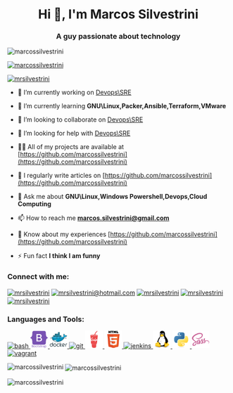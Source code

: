 <h1 align="center">Hi 👋, I'm Marcos Silvestrini</h1>
<h3 align="center">A guy passionate about technology</h3>

<p align="left"> <img src="https://komarev.com/ghpvc/?username=marcossilvestrini&label=Profile%20views&color=0e75b6&style=flat" alt="marcossilvestrini" /> </p>

<p align="left"> <a href="https://github.com/ryo-ma/github-profile-trophy"><img src="https://github-profile-trophy.vercel.app/?username=marcossilvestrini" alt="marcossilvestrini" /></a> </p>

<p align="left"> <a href="https://twitter.com/mrsilvestrini" target="blank"><img src="https://img.shields.io/twitter/follow/mrsilvestrini?logo=twitter&style=for-the-badge" alt="mrsilvestrini" /></a> </p>

- 🔭 I’m currently working on [Devops\SRE](https://github.com/marcossilvestrini)

- 🌱 I’m currently learning **GNU\Linux,Packer,Ansible,Terraform,VMware**

- 👯 I’m looking to collaborate on [Devops\SRE](https://github.com/marcossilvestrini)

- 🤝 I’m looking for help with [Devops\SRE](https://github.com/marcossilvestrini)

- 👨‍💻 All of my projects are available at [https://github.com/marcossilvestrini](https://github.com/marcossilvestrini)

- 📝 I regularly write articles on [https://github.com/marcossilvestrini](https://github.com/marcossilvestrini)

- 💬 Ask me about **GNU\Linux,Windows Powershell,Devops,Cloud Computing**

- 📫 How to reach me **marcos.silvestrini@gmail.com**

- 📄 Know about my experiences [https://github.com/marcossilvestrini](https://github.com/marcossilvestrini)

- ⚡ Fun fact **I think I am funny**

<h3 align="left">Connect with me:</h3>
<p align="left">
<a href="https://twitter.com/mrsilvestrini" target="blank"><img align="center" src="https://raw.githubusercontent.com/rahuldkjain/github-profile-readme-generator/master/src/images/icons/Social/twitter.svg" alt="mrsilvestrini" height="30" width="40" /></a>
<a href="www.linkedin.com/in/marcos-silvestrini" target="blank"><img align="center" src="https://raw.githubusercontent.com/rahuldkjain/github-profile-readme-generator/master/src/images/icons/Social/linked-in-alt.svg" alt="mrsilvestrini@hotmail.com" height="30" width="40" /></a>
<a href="https://stackoverflow.com/users/mrsilvestrini" target="blank"><img align="center" src="https://raw.githubusercontent.com/rahuldkjain/github-profile-readme-generator/master/src/images/icons/Social/stack-overflow.svg" alt="mrsilvestrini" height="30" width="40" /></a>
<a href="https://fb.com/mrsilvestrini" target="blank"><img align="center" src="https://raw.githubusercontent.com/rahuldkjain/github-profile-readme-generator/master/src/images/icons/Social/facebook.svg" alt="mrsilvestrini" height="30" width="40" /></a>
<a href="https://instagram.com/mrsilvestrini" target="blank"><img align="center" src="https://raw.githubusercontent.com/rahuldkjain/github-profile-readme-generator/master/src/images/icons/Social/instagram.svg" alt="mrsilvestrini" height="30" width="40" /></a>
</p>

<h3 align="left">Languages and Tools:</h3>
<p align="left"> <a href="https://www.gnu.org/software/bash/" target="_blank" rel="noreferrer"> <img src="https://www.vectorlogo.zone/logos/gnu_bash/gnu_bash-icon.svg" alt="bash" width="40" height="40"/> </a> <a href="https://getbootstrap.com" target="_blank" rel="noreferrer"> <img src="https://raw.githubusercontent.com/devicons/devicon/master/icons/bootstrap/bootstrap-plain-wordmark.svg" alt="bootstrap" width="40" height="40"/> </a> <a href="https://www.docker.com/" target="_blank" rel="noreferrer"> <img src="https://raw.githubusercontent.com/devicons/devicon/master/icons/docker/docker-original-wordmark.svg" alt="docker" width="40" height="40"/> </a> <a href="https://git-scm.com/" target="_blank" rel="noreferrer"> <img src="https://www.vectorlogo.zone/logos/git-scm/git-scm-icon.svg" alt="git" width="40" height="40"/> </a> <a href="https://gulpjs.com" target="_blank" rel="noreferrer"> <img src="https://raw.githubusercontent.com/devicons/devicon/master/icons/gulp/gulp-plain.svg" alt="gulp" width="40" height="40"/> </a> <a href="https://www.w3.org/html/" target="_blank" rel="noreferrer"> <img src="https://raw.githubusercontent.com/devicons/devicon/master/icons/html5/html5-original-wordmark.svg" alt="html5" width="40" height="40"/> </a> <a href="https://www.jenkins.io" target="_blank" rel="noreferrer"> <img src="https://www.vectorlogo.zone/logos/jenkins/jenkins-icon.svg" alt="jenkins" width="40" height="40"/> </a> <a href="https://www.linux.org/" target="_blank" rel="noreferrer"> <img src="https://raw.githubusercontent.com/devicons/devicon/master/icons/linux/linux-original.svg" alt="linux" width="40" height="40"/> </a> <a href="https://www.python.org" target="_blank" rel="noreferrer"> <img src="https://raw.githubusercontent.com/devicons/devicon/master/icons/python/python-original.svg" alt="python" width="40" height="40"/> </a> <a href="https://sass-lang.com" target="_blank" rel="noreferrer"> <img src="https://raw.githubusercontent.com/devicons/devicon/master/icons/sass/sass-original.svg" alt="sass" width="40" height="40"/> </a> <a href="https://www.vagrantup.com/" target="_blank" rel="noreferrer"> <img src="https://www.vectorlogo.zone/logos/vagrantup/vagrantup-icon.svg" alt="vagrant" width="40" height="40"/> </a> </p>

<p><img align="left" src="https://github-readme-stats.vercel.app/api/top-langs?username=marcossilvestrini&show_icons=true&locale=en&layout=compact" alt="marcossilvestrini" /></p>

<p>&nbsp;<img align="center" src="https://github-readme-stats.vercel.app/api?username=marcossilvestrini&show_icons=true&locale=en" alt="marcossilvestrini" /></p>

<p><img align="center" src="https://github-readme-streak-stats.herokuapp.com/?user=marcossilvestrini&" alt="marcossilvestrini" /></p>
